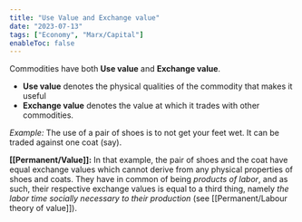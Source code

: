 ```yaml
---
title: "Use Value and Exchange value"
date: "2023-07-13"
tags: ["Economy", "Marx/Capital"]
enableToc: false
---
```


Commodities have both **Use value** and **Exchange value**. 
- **Use value** denotes the physical qualities of the commodity that makes it useful 
- **Exchange value** denotes the value at which it trades with other commodities.

*Example:* 
The use of a pair of shoes is to not get your feet wet. It can be traded against one coat (say). 

**[[Permanent/Value]]:**
In that example, the pair of shoes and the coat have equal exchange values which cannot derive from any physical properties of shoes and coats. They have in common of being *products of labor*, and as such, their respective exchange values is equal to a third thing, namely *the labor time socially necessary to their production* (see [[Permanent/Labour theory of value]]). 